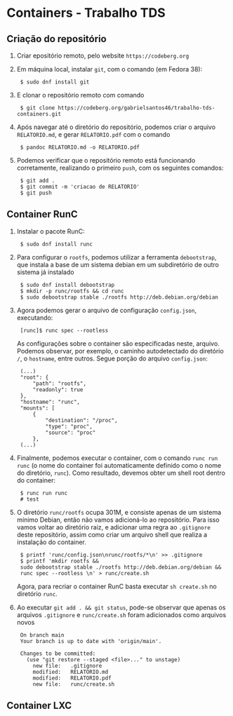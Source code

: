 # Containers - Trabalho TDS

## Criação do repositório
1. Criar epositório remoto, pelo website `https://codeberg.org`

2. Em máquina local, instalar `git`, com o comando (em Fedora 38):

        $ sudo dnf install git

3. E clonar o repositório remoto com comando

        $ git clone https://codeberg.org/gabrielsantos46/trabalho-tds-containers.git

4. Após navegar até o diretório do repositório, podemos criar o arquivo `RELATORIO.md`, e gerar `RELATORIO.pdf` com o comando
    
        $ pandoc RELATORIO.md -o RELATORIO.pdf

5. Podemos verificar que o repositório remoto está funcionando corretamente, realizando o primeiro `push`, com os seguintes comandos:
    
        $ git add .
        $ git commit -m 'criacao de RELATORIO'
        $ git push

## Container RunC
1. Instalar o pacote RunC:

        $ sudo dnf install runc

2. Para configurar o `rootfs`, podemos utilizar a ferramenta `debootstrap`, que instala a base de um sistema debian em um subdiretório de outro sistema já instalado

        $ sudo dnf install debootstrap
        $ mkdir -p runc/rootfs && cd runc
        $ sudo debootstrap stable ./rootfs http://deb.debian.org/debian

3. Agora podemos gerar o arquivo de configuração `config.json`, executando:

        [runc]$ runc spec --rootless

    As configurações sobre o container são especificadas neste, arquivo. Podemos observar, por exemplo, o caminho autodetectado do diretório `/`, o `hostname`, entre outros. Segue porção do arquivo `config.json`:

        (...)
        "root": {
	    	"path": "rootfs",
	    	"readonly": true
	    },
	    "hostname": "runc",
	    "mounts": [
	    	{
	    		"destination": "/proc",
	    		"type": "proc",
	    		"source": "proc"
	    	},
        (...)

4. Finalmente, podemos executar o container, com o comando `runc run runc` (o nome do container foi automaticamente definido como o nome do diretório, `runc`). Como resultado, devemos obter um shell root dentro do container:

        $ runc run runc
        # test

5. O diretório `runc/rootfs` ocupa 301M, e consiste apenas de um sistema mínimo Debian, então não vamos adicioná-lo ao repositório. Para isso vamos voltar ao diretório raiz, e adicionar uma regra ao `.gitignore` deste repositório, assim como criar um arquivo shell que realiza a instalação do container.

        $ printf 'runc/config.json\nrunc/rootfs/*\n' >> .gitignore
        $ printf 'mkdir rootfs &&
        sudo debootstrap stable ./rootfs http://deb.debian.org/debian &&
        runc spec --rootless \n' > runc/create.sh

    Agora, para recriar o container RunC basta executar `sh create.sh` no diretório `runc`.

6. Ao executar `git add . && git status`, pode-se observar que apenas os arquivos `.gitignore` e `runc/create.sh` foram adicionados como arquivos novos 

        On branch main
        Your branch is up to date with 'origin/main'.
        
        Changes to be committed:
          (use "git restore --staged <file>..." to unstage)
        	new file:   .gitignore
        	modified:   RELATORIO.md
        	modified:   RELATORIO.pdf
        	new file:   runc/create.sh

## Container LXC

